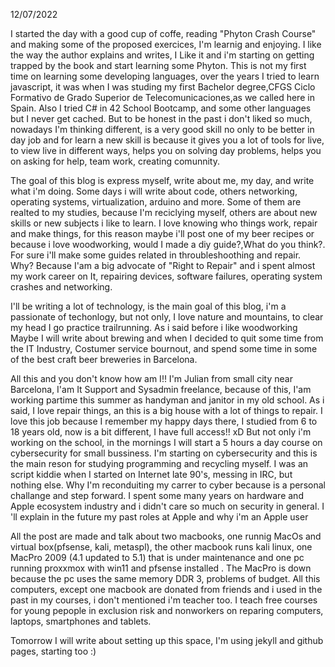 12/07/2022

I started the day with a good cup of coffe, reading "Phyton Crash Course" and making some of the proposed exercices, I'm learnig and enjoying. 
I like the way the author explains and writes, I Like it and i'm starting on getting trapped by the book and start learning some Phyton. 
This is not my first time on learning some developing languages, over the years I tried to learn javascript, it was when I was studing my first Bachelor degree,CFGS Ciclo Formativo de Grado Superior de Telecomunicaciones,as we called here in Spain. Also I tried C# in 42 School Bootcamp, and some other languages but I never get cached. But to be honest in the past i don't liked so much, nowadays I'm thinking different, is a very good skill no only to be better in day job and for learn a new skill is because it gives you a lot of tools for live,  to view live in different ways, helps you on solving day problems, helps you on asking for help, team work, creating comunnity. 

The goal of this blog is express myself, write about me, my day, and write what i'm doing. Some days i will write about code, others networking, operating systems, virtualization, arduino and more. Some of them are realted to my studies, because I'm reciclying myself, others are about new skills or new subjects i like to learn. 
I love knowing who things work, repair and make things, for this reason maybe i'll post one of my beer recipes or because i love woodworking, would I made a diy guide?,What do you think?. For sure i'll make some guides related in throubleshoothing and repair. Why? Because I'am a big advocate of "Right to Repair" and i spent almost my work career on It, repairing devices, software failures, operating system crashes and networking.

I'll be writing a lot of technology, is the main goal of this blog, i'm a passionate of techonlogy, but not only, I love nature and mountains, to clear my head I go practice trailrunning. As i said before i like woodworking 
Maybe I will write about brewing and  when I decided to quit some time from the IT Industry, Costumer service bournout, and spend some time in some of the best craft beer breweries in Barcelona.

All this and you don't know how am I!!
I'm Julian from small city near Barcelona, I'am It Support and Sysadmin freelance, because of this, I'am working partime this summer as handyman and janitor in my old school. As i said, I love repair things, an this is a big house with a lot of things to repair. I love this job because I remember my happy days there, I studied from 6 to 18 years old, now is a bit different, I have full access!! xD 
But not only i'm working on the school, in the mornings I will start a 5 hours a day course on cybersecurity for small bussiness. 
I'm starting on cybersecurity and this is the main reson for studying programming and recycling myself. I was an script kiddie when I started on Internet late 90's, messing in IRC, but nothing else.
Why I'm reconduiting my carrer to cyber because is a personal challange and step forward. I spent some many years on hardware and Apple ecosystem industry and i didn't care so much on security in general. I 'll explain in the future my past roles at Apple and why i'm an Apple user 

All the post are made and talk about two macbooks, one runnig MacOs and virtual box(pfsense, kali, metaspl), the other macbook runs kali linux, one MacPro 2009 (4.1 updated to 5.1) that is under maintenance and one pc running proxxmox with  win11 and pfsense installed . The MacPro is down because the pc uses the same memory DDR 3, problems of budget. All this computers, except one macbook are donated from friends and i used in the past in my courses, i don't mentioned i'm teacher too. I teach free courses for young pepople in exclusion risk and nonworkers on reparing computers, laptops, smartphones and tablets. 

Tomorrow I will write about setting up this space, I'm using jekyll and github pages, starting too :)


